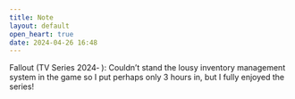 ```yaml
---
title: Note
layout: default
open_heart: true
date: 2024-04-26 16:48
---
```


Fallout (TV Series 2024‑ ): Couldn’t stand the lousy inventory management system in the game so I put perhaps only 3 hours in, but I fully enjoyed the series!
